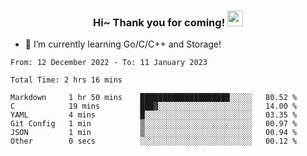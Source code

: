 <h3 align="center">
    Hi~ Thank you for coming!
    <img src="https://media.giphy.com/media/hvRJCLFzcasrR4ia7z/giphy.gif" width="25px">
</h3>

<!--
**pineapple-man/pineapple-man** is a ✨ _special_ ✨ repository because its `README.md` (this file) appears on your GitHub profile.

Here are some ideas to get you started:
- 🔭 I’m currently working on ...
- 🤔 I’m looking for help with ...
- 💬 Ask me about ...
- 📫 How to reach me: ...
- 😄 Pronouns: ...
- ⚡ Fun fact: 
- 👯 I’m looking to collaborate on kubernetes
-->
- 🌱 I’m currently learning Go/C/C++ and Storage!

<!--START_SECTION:waka-->

```text
From: 12 December 2022 - To: 11 January 2023

Total Time: 2 hrs 16 mins

Markdown     1 hr 50 mins    ████████████████████░░░░░   80.52 %
C            19 mins         ███▓░░░░░░░░░░░░░░░░░░░░░   14.00 %
YAML         4 mins          █░░░░░░░░░░░░░░░░░░░░░░░░   03.35 %
Git Config   1 min           ▒░░░░░░░░░░░░░░░░░░░░░░░░   00.97 %
JSON         1 min           ▒░░░░░░░░░░░░░░░░░░░░░░░░   00.94 %
Other        0 secs          ░░░░░░░░░░░░░░░░░░░░░░░░░   00.12 %
```

<!--END_SECTION:waka-->
